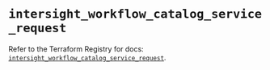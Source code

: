 # `intersight_workflow_catalog_service_request`

Refer to the Terraform Registry for docs: [`intersight_workflow_catalog_service_request`](https://registry.terraform.io/providers/ciscodevnet/intersight/1.0.71/docs/resources/workflow_catalog_service_request).
